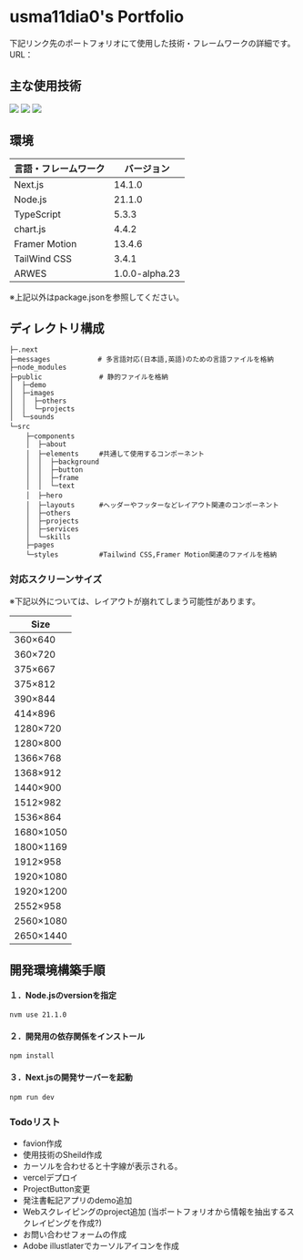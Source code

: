 # usma11dia0's Portfolio
下記リンク先のポートフォリオにて使用した技術・フレームワークの詳細です。  
URL：  

## 主な使用技術
<p>
  <!-- Next.js -->
  <img src="https://img.shields.io/badge/Next.js-v14.1.0-blue.svg?logo=next.js&style=for-the-badge">
  <!-- TailWind CSS -->
  <img src="https://img.shields.io/badge/TailwindCSS-v3.4.1-blue.svg?logo=tailwindcss&style=for-the-badge">
  <!-- TypeScript -->
  <img src="https://img.shields.io/badge/Typescript-v5.3.3-blue.svg?logo=typescript&style=for-the-badge">
  <!-- Vercel -->
</p>

## 環境
| 言語・フレームワーク    | バージョン      |
| --------------------- | -------------- |
| Next.js               | 14.1.0         |
| Node.js               | 21.1.0　       |
| TypeScript            | 5.3.3　        |
| chart.js              | 4.4.2     　   |
| Framer Motion         | 13.4.6         |
| TailWind CSS          | 3.4.1          |
| ARWES                 | 1.0.0-alpha.23 |

※上記以外はpackage.jsonを参照してください。

## ディレクトリ構成
```text
├─.next
├─messages　          # 多言語対応(日本語,英語)のための言語ファイルを格納
├─node_modules
├─public              # 静的ファイルを格納
│  ├─demo
│  ├─images
│  │  ├─others
│  │  └─projects 
│  └─sounds
└─src　　　　　　　     
    ├─components　　　　　
    │  ├─about
    │  ├─elements　　　#共通して使用するコンポーネント
    │  │  ├─background
    │  │  ├─button
    │  │  ├─frame
    │  │  └─text
    │  ├─hero　　
    │  ├─layouts　　　 #ヘッダーやフッターなどレイアウト関連のコンポーネント
    │  ├─others
    │  ├─projects
    │  ├─services
    │  └─skills
    ├─pages    
    └─styles          #Tailwind CSS,Framer Motion関連のファイルを格納
```

### 対応スクリーンサイズ
※下記以外については、レイアウトが崩れてしまう可能性があります。

| Size            | 
| ----------------| 
| 360×640         |   　　　　                
| 360×720         |           　               
| 375×667         | 
| 375×812       　|  
| 390×844         | 
| 414×896         | 
| 1280×720        |  
| 1280×800        |  
| 1366×768        |  
| 1368×912        |  
| 1440×900        |  
| 1512×982        |  
| 1536×864        |  
| 1680×1050       | 
| 1800×1169       |  
| 1912×958        | 
| 1920×1080       |  
| 1920×1200       |  
| 2552×958        |  
| 2560×1080       |  
| 2650×1440       | 

## 開発環境構築手順
#### １．Node.jsのversionを指定  
`nvm use 21.1.0`

#### ２．開発用の依存関係をインストール    
`npm install` 

#### ３．Next.jsの開発サーバーを起動  
`npm run dev`

### Todoリスト
- favion作成
- 使用技術のSheild作成
- カーソルを合わせると十字線が表示される。
- vercelデプロイ
- ProjectButton変更
- 発注書転記アプリのdemo追加
- Webスクレイピングのproject追加 (当ポートフォリオから情報を抽出するスクレイピングを作成?)
- お問い合わせフォームの作成
- Adobe illustlaterでカーソルアイコンを作成
